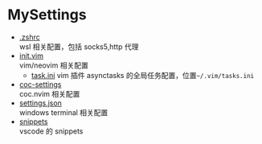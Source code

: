 # MySettings

- [.zshrc](./.zshrc)  
  wsl 相关配置，包括 socks5,http 代理
- [init.vim](./init.vim)  
  vim/neovim 相关配置
  - [task.ini](./tasks.ini)
    vim 插件 asynctasks 的全局任务配置，位置`~/.vim/tasks.ini`
- [coc-settings](./coc-settings.json)  
  coc.nvim 相关配置
- [settings.json](./settings.json)  
  windows terminal 相关配置
- [snippets](./snippets)  
  vscode 的 snippets
